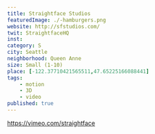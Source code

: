 ```yaml
---
title: Straightface Studios
featuredImage: ./-hamburgers.png
website: http://sfstudios.com/
twit: StraightfaceHQ
inst: 
category: S
city: Seattle
neighborhood: Queen Anne
size: Small (1-10)
place: [-122.37710421565511,47.65225166088441]
tags:
    - motion
    - 3D
    - video
published: true
---
```


https://vimeo.com/straightface
